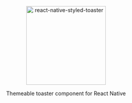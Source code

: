 <p align="center">
  <img alt="react-native-styled-toaster" src="https://i.imgur.com/w42dDGJ.png" width="208">
</p>

<p align="center">
  Themeable toaster component for React Native
</p>
